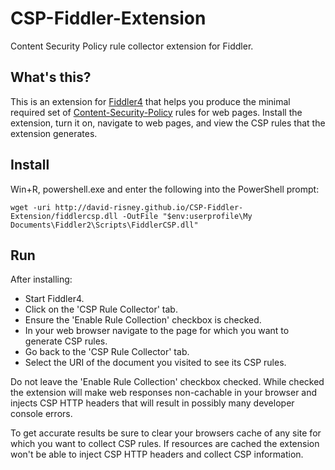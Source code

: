 # CSP-Fiddler-Extension
Content Security Policy rule collector extension for Fiddler.

## What's this?
This is an extension for [Fiddler4](http://www.telerik.com/fiddler) that helps you produce the minimal required set of [Content-Security-Policy](https://docs.webplatform.org/wiki/tutorials/content-security-policy) rules for web pages. Install the extension, turn it on, navigate to web pages, and view the CSP rules that the extension generates.

## Install
Win+R, powershell.exe and enter the following into the PowerShell prompt:

    wget -uri http://david-risney.github.io/CSP-Fiddler-Extension/fiddlercsp.dll -OutFile "$env:userprofile\My Documents\Fiddler2\Scripts\FiddlerCSP.dll"

## Run
After installing:
 * Start Fiddler4.
 * Click on the 'CSP Rule Collector' tab.
 * Ensure the 'Enable Rule Collection' checkbox is checked.
 * In your web browser navigate to the page for which you want to generate CSP rules.
 * Go back to the 'CSP Rule Collector' tab.
 * Select the URI of the document you visited to see its CSP rules.

Do not leave the 'Enable Rule Collection' checkbox checked. While checked the extension will make web responses non-cachable in your browser and injects CSP HTTP headers that will result in possibly many developer console errors.

To get accurate results be sure to clear your browsers cache of any site for which you want to collect CSP rules. If resources are cached the extension won't be able to inject CSP HTTP headers and collect CSP information.
